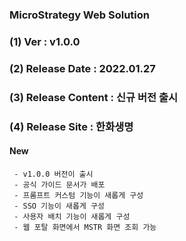 ### MicroStrategy Web Solution
### (1) Ver : v1.0.0
### (2) Release Date : 2022.01.27
### (3) Release Content : 신규 버전 출시
### (4) Release Site : 한화생명

   #### New
     - v1.0.0 버전이 출시
     - 공식 가이드 문서가 배포
     - 프롬프트 커스텀 기능이 새롭게 구성
     - SSO 기능이 새롭게 구성
     - 사용자 배치 기능이 새롭게 구성
     - 웹 포탈 화면에서 MSTR 화면 조회 가능


